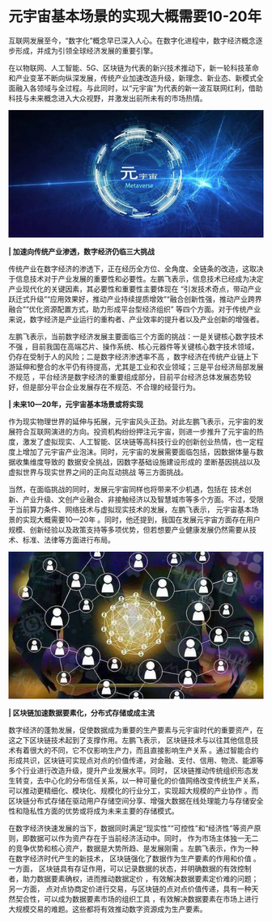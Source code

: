 # 元宇宙基本场景的实现大概需要10-20年


互联网发展至今，“数字化”概念早已深入人心。在数字化进程中，数字经济概念逐步形成，并成为引领全球经济发展的重要引擎。

在以物联网、人工智能、5G、区块链为代表的新兴技术推动下，新一轮科技革命和产业变革不断向纵深发展，传统产业加速改造升级，新理念、新业态、新模式全面融入各领域与全过程。与此同时，以“元宇宙”为代表的新一波互联网红利，借助科技与未来概念进入大众视野，并激发出前所未有的市场热情。

![元宇宙场景](jin.jpg)



**| 加速向传统产业渗透，数字经济仍临三大挑战**

传统产业在数字经济的渗透下，正在经历全方位、全角度、全链条的改造，这取决于信息技术对于产业发展的重要性和必要性。左鹏飞表示，信息技术已经成为决定产业现代化的关键因素，其必要性和重要性主要体现在 “引发技术奇点，带动产业跃迁式升级”“应用效果好，推动产业持续提质增效”“融合创新性强，推动产业跨界融合”“优化资源配置方式，助力形成平台型经济组织” 等四个方面。对于传统产业来说，数字经济是产业运行的重构者、产业效率的提升者以及产业创新的增强者。

左鹏飞表示，当前数字经济发展主要面临三个方面的挑战：一是关键核心数字技术不强 ，目前我国在高端芯片、操作系统、核心元器件等关键核心数字技术领域，仍存在受制于人的风险；二是数字经济渗透率不高 ，数字经济在传统产业链上下游延伸和整合的水平仍有待提高，尤其是工业和农业领域；三是平台经济局部发展不规范 ，平台经济是数字经济的重要组成部分，目前平台经济总体发展态势较好，但是部分平台企业发展存在不规范、不合理的经营行为。



**| 未来10—20年，元宇宙基本场景或将实现**

作为现实物理世界的延伸与拓展，元宇宙风头正劲。对此左鹏飞表示，元宇宙的发展符合互联网演进的方向。投资机构纷纷押注元宇宙，则进一步推升了元宇宙的热度，激发了虚拟现实、人工智能、区块链等高科技行业的创新创业热情，也一定程度上增加了元宇宙产业泡沫。同时，元宇宙的发展需要面临包括，因数据体量与数据收集维度导致的 数据安全挑战，因数字基础设施建设形成的 垄断基因挑战以及 虚拟世界与现实世界之间的正向互动挑战 等三方面挑战。

当然，在面临挑战的同时，发展元宇宙同样也将带来不少机遇，包括在 技术创新、产业升级、文创产业融合、非接触经济以及智慧城市等多个方面。不过，受限于当前算力条件、网络技术与虚拟现实技术的发展，左鹏飞表示， 元宇宙基本场景的实现大概需要10—20年 。同时，他还提到，我国在发展元宇宙方面存在用户规模、创新经验以及政策支持等多项优势，但若想要产业健康发展仍然需要从技术、标准、法律等方面进行布局。

![元宇宙场景](jing.jpg)



**| 区块链加速数据要素化，分布式存储或成主流**

数字经济的蓬勃发展，促使数据成为重要的生产要素与元宇宙时代的重要资产，在这之下区块链技术起到了支撑作用。左鹏飞表示， 区块链技术与以往其他信息技术有着很大的不同，它不仅影响生产力，而且直接影响生产关系 。通过智能合约形成共识，区块链可实现点对点的价值传递，对金融、支付、信用、物流、能源等多个行业进行改造升级，提升产业发展水平。同时， 区块链推动传统组织形态发生转变，去中心化的分布信任关系，以一种可量化的价值网络改变传统生产关系，可以推动更精细化、模块化、规模化的行业分工，实现超大规模的产业协作 。而区块链分布式存储在驱动用户存储空间分享、增强大数据在线处理能力与存储安全性和隐私性方面的优势或将成为未来主要的存储模式。

在数字经济快速发展的当下，数据同时满足“现实性”“可控性”和“经济性”等资产原则，即数据可以作为资产存在于当前经济活动中。同时， 作为市场主体独一无二的竞争优势和核心资产，数据是大势所趋、是发展刚需 。左鹏飞表示，作为一种在数字经济时代产生的新技术， 区块链强化了数据作为生产要素的作用和价值 。一方面， 区块链具有存证作用，可以记录数据的状态，并明确数据的有效控制者，助力数据要素确权，进而推动数据定价 ，有效解决数据要素定价难的问题；另一方面， 点对点协商定价进行交易，与区块链的点对点价值传递，具有一种天然契合性，可以成为数据要素市场的组织工具 ，有效解决数据要素在市场上进行大规模交易的难题。这些都将有效推动数字资源成为生产要素。

